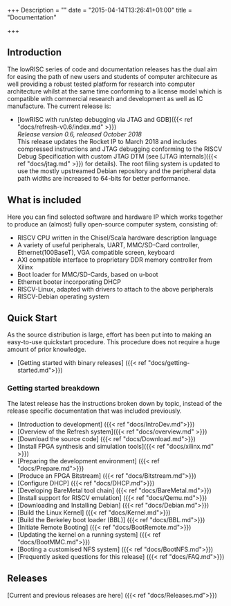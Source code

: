 +++
Description = ""
date = "2015-04-14T13:26:41+01:00"
title = "Documentation"

+++

## Introduction

The lowRISC series of code and documentation releases has the dual aim for easing the path of new users and students of computer
architecure as well providing a robust tested platform for research into computer architecture whilst at the same time conforming to a license model which is compatible with commercial research and development as well as IC manufacture. The current release is:

* [lowRISC with run/step debugging via JTAG and GDB]({{< ref "docs/refresh-v0.6/index.md" >}})
<br>*Release version 0.6, released October 2018*
<br>This release updates the Rocket IP to March 2018 and includes compressed instructions and JTAG debugging conforming to the RISCV Debug Specification with custom JTAG DTM (see [JTAG internals]({{< ref "docs/jtag.md" >}}) for details). The root filing system is updated to use the mostly upstreamed Debian repository and the peripheral data path widths are increased to 64-bits for better performance.

## What is included

Here you can find selected software and hardware IP which works together to produce an (almost) fully open-source computer system, consisting of:

* RISCV CPU written in the Chisel/Scala hardware description language
* A variety of useful peripherals, UART, MMC/SD-Card controller, Ethernet(100BaseT), VGA compatible screen, keyboard
* AXI compatible interface to proprietary DDR memory controller from Xilinx
* Boot loader for MMC/SD-Cards, based on u-boot
* Ethernet booter incorporating DHCP
* RISCV-Linux, adapted with drivers to attach to the above peripherals
* RISCV-Debian operating system

## Quick Start

As the source distribution is large, effort has been put into to making an easy-to-use quickstart procedure. This procedure does not require a huge amount of prior knowledge.

* [Getting started with binary releases] ({{< ref "docs/getting-started.md">}})

### Getting started breakdown

The latest release has the instructions broken down by topic, instead of the release specific documentation that was included previously.

* [Introduction to development] ({{< ref "docs/IntroDev.md">}})
* [Overview of the Refresh system]({{< ref "docs/overview.md" >}})
* [Download the source code] ({{< ref "docs/Download.md">}})
* [Install FPGA synthesis and simulation tools]({{< ref "docs/xilinx.md" >}})
* [Preparing the development environment] ({{< ref "docs/Prepare.md">}})
* [Produce an FPGA Bitstream] ({{< ref "docs/Bitstream.md">}})
* [Configure DHCP] ({{< ref "docs/DHCP.md">}})
* [Developing BareMetal tool chain] ({{< ref "docs/BareMetal.md">}})
* [Install support for RISCV emulation] ({{< ref "docs/Qemu.md">}})
* [Downloading and Installing Debian] ({{< ref "docs/Debian.md">}})
* [Build the Linux Kernel] ({{< ref "docs/Kernel.md">}})
* [Build the Berkeley boot loader (BBL)] ({{< ref "docs/BBL.md">}})
* [Initiate Remote Booting] ({{< ref "docs/BootRemote.md">}})
* [Updating the kernel on a running system] ({{< ref "docs/BootMMC.md">}})
* [Booting a customised NFS system] ({{< ref "docs/BootNFS.md">}})
* [Frequently asked questions for this release]  ({{< ref "docs/FAQ.md">}})

## Releases
[Current and previous releases are here] ({{< ref "docs/Releases.md">}})
